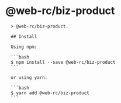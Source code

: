 # @web-rc/biz-product

      > @web-rc/biz-product.

      ## Install

      Using npm:

      ```bash
      $ npm install --save @web-rc/biz-product
      ```

      or using yarn:

      ```bash
      $ yarn add @web-rc/biz-product
      ```

